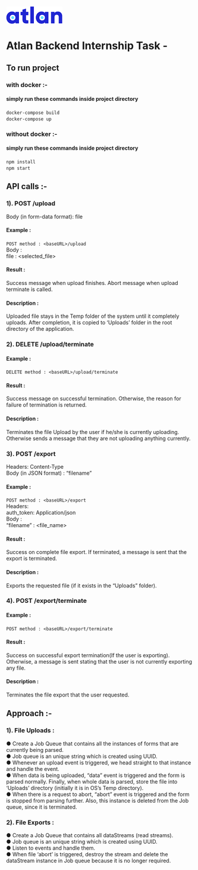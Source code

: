 ![export file process](https://github.com/shivams112/Atlan-backend-challenge/blob/master/images/atlan.png) <br />

# Atlan Backend Internship Task -

## To run project 
### with docker :-
#### simply run these commands inside project directory <br/>
```docker-compose build``` <br/>
```docker-compose up``` <br/>

### without docker :-
#### simply run these commands inside project directory <br/>
```npm install``` <br/>
```npm start``` <br/>

## API calls :-
### 1). POST /upload
Body (in form-data format): file <br/>
#### Example : <br/>
```POST method : <baseURL>/upload``` <br/>
Body : <br/>
file : <selected_file> <br/>
#### Result : <br/>
Success message when upload finishes. Abort message when upload terminate is called. <br/>
#### Description : <br/>
Uploaded file stays in the Temp folder of the system until it completely 
uploads. After completion, it is copied to ‘Uploads’ folder in the root
directory of the application. <br/>

### 2). DELETE /upload/terminate
#### Example : <br/>
```DELETE method : <baseURL>/upload/terminate``` <br/>
#### Result : <br/>
Success message on successful termination. Otherwise, the reason for
failure of termination is returned. <br/>
#### Description : <br/>
Terminates the file Upload by the user if he/she is currently uploading.
Otherwise sends a message that they are not uploading anything
currently. <br/>

### 3). POST /export
Headers: Content-Type <br/>
Body (in JSON format) : “filename” <br/>
#### Example : <br/>
```POST method : <baseURL>/export``` <br/>
Headers: <br/>
auth_token:
Application/json<br/>
Body : <br/>
“filename” : <file_name> <br/>
#### Result : <br/>
Success on complete file export. If terminated, a message is sent that the
export is terminated. <br/>
#### Description : <br/>
Exports the requested file (if it exists in the “Uploads” folder). <br/>
### 4). POST /export/terminate
#### Example : <br/>
```POST method : <baseURL>/export/terminate``` <br/>
#### Result : <br/>
Success on successful export termination(If the user is exporting).
Otherwise, a message is sent stating that the user is not currently
exporting any file. <br/>
#### Description : <br/>
Terminates the file export that the user requested. <br/>

## Approach :-

### 1). File Uploads :
● Create a Job Queue that contains all the instances of forms that are currently being parsed. <br/>
● Job queue is an unique string which is created using UUID. <br/>
● Whenever an upload event is triggered, we head straight to that instance and handle the event. <br/>
● When data is being uploaded, “data” event is triggered and the
form is parsed normally. Finally, when whole data is parsed, store
the file into ‘Uploads’ directory (initially it is in OS’s Temp directory). <br/>
● When there is a request to abort, “abort” event is triggered and the
form is stopped from parsing further. Also, this instance is deleted
from the Job queue, since it is terminated. <br/>
### 2). File Exports :
● Create a Job Queue that contains all dataStreams (read streams). <br/>
● Job queue is an unique string which is created using UUID. <br/>
● Listen to events and handle them. <br/>
● When file ‘abort’ is triggered, destroy the stream and delete the
dataStream instance in Job queue because it is no longer required. <br/>
